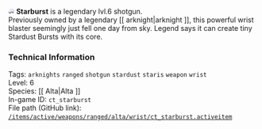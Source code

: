 ![ ](https://raw.githubusercontent.com/Ceterai/Enternia/main/items/active/weapons/ranged/alta/wrist/ct_starburst.png) **Starburst** is a legendary lvl.6 shotgun.  
Previously owned by a legendary [[ arknight|arknight ]], this powerful wrist blaster seemingly just fell one day from sky. Legend says it can create tiny Stardust Bursts with its core.

### Technical Information

Tags: `arknights` `ranged` `shotgun` `stardust` `staris` `weapon` `wrist`  
Level: 6  
Species: [[ Alta|Alta ]]  
In-game ID: `ct_starburst`  
File path (GitHub link): [`/items/active/weapons/ranged/alta/wrist/ct_starburst.activeitem`](https://github.com/Ceterai/Enternia/blob/main/items/active/weapons/ranged/alta/wrist/ct_starburst.activeitem)

